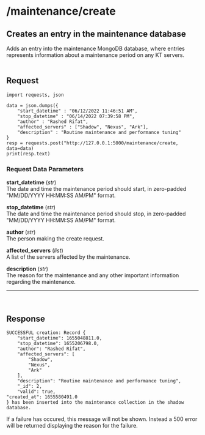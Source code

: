 # /maintenance/create

## Creates an entry in the maintenance database
Adds an entry into the maintenance MongoDB database, where entries represents information about a maintenance period on any KT servers.
<br><br>

## Request

    import requests, json

    data = json.dumps({
        "start_datetime" : "06/12/2022 11:46:51 AM",
        "stop_datetime" : "06/14/2022 07:39:58 PM",
        "author" : "Rashed Rifat",
        "affected_servers" : ["Shadow", "Nexus", "Ark"],
        "description" : "Routine maintenance and performance tuning"
    }
    resp = requests.post("http://127.0.0.1:5000/maintenance/create, data=data)
    print(resp.text)

### Request Data Parameters

**start_datetime** (*str*) <br>
    The date and time the maintenance period should start, in zero-padded "MM/DD/YYYY HH:MM:SS AM/PM" format.

**stop_datetime** (*str*) <br>
    The date and time the maintenance period should stop, in zero-padded "MM/DD/YYYY HH:MM:SS AM/PM" format.

**author** (*str*) <br>
    The person making the create request.

**affected_servers** (*list*) <br>
    A list of the servers affected by the maintenance.

**description** (*str*) <br>
    The reason for the maintenance and any other important information regarding the maintenance.

<hr> <br>

## Response
    
    SUCCESSFUL creation: Record {      
        "start_datetime": 1655048811.0,
        "stop_datetime": 1655206798.0, 
        "author": "Rashed Rifat",      
        "affected_servers": [
            "Shadow",
            "Nexus",
            "Ark"
        ],
        "description": "Routine maintenance and performance tuning",
        "_id": 2,
        "valid": true,
    "created_at": 1655580491.0
    } has been inserted into the maintenance collection in the shadow database.

If a failure has occured, this message will not be shown. Instead a 500 error will be returned displaying the reason for the failure.